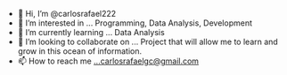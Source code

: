 - 👋 Hi, I’m @carlosrafael222
- 👀 I’m interested in ... Programming, Data Analysis, Development
- 🌱 I’m currently learning ... Data Analysis
- 💞️ I’m looking to collaborate on ... Project that will allow me to learn and grow in this ocean of information.
- 📫 How to reach me ...carlosrafaelgc@gmail.com

<!---
carlosrafael222/carlosrafael222 is a ✨ special ✨ repository because its `README.md` (this file) appears on your GitHub profile.
You can click the Preview link to take a look at your changes.
--->

